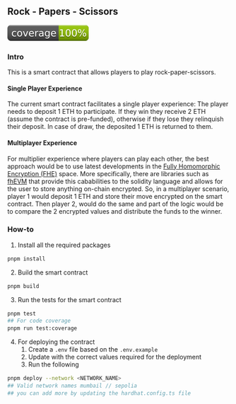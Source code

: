 ## Rock - Papers - Scissors 

![Coverage](./coverage_badge.svg)

### Intro 

This is a smart contract that allows players to play rock-paper-scissors. 

#### Single Player Experience
The current smart contract facilitates a single player experience:
The player needs to deposit 1 ETH to participate. If they win they receive 2 ETH (assume the contract is pre-funded), 
otherwise if they lose they relinquish their deposit. In case of draw, the deposited 1 ETH is returned to them.

#### Multiplayer Experience
For multiplier experience where players can play each other, the best approach would be to use latest developments in the [Fully Ηomomorphic Encryption (FHE)](https://www.zama.ai/introduction-to-homomorphic-encryption) space.
More specifically, there are libraries such as [fhEVM](https://docs.zama.ai/fhevm) that provide this cababilities to the solidity language and allows for the user to store anything on-chain encrypted. So,
in a multiplayer scenario, player 1 would deposit 1 ETH and store their move encrypted on the smart contract. Then player 2, would do the same and part of the logic
would be to compare the 2 encrypted values and distribute the funds to the winner.


### How-to

1. Install all the required packages 
```sh
pnpm install
```
2. Build the smart contract
```sh
pnpm build
```
3. Run the tests for the smart contract
```sh
pnpm test
## For code coverage
pnpm run test:coverage
```
4. For deploying the contract 
   1. Create a `.env` file based on the `.env.example`
   2. Update with the correct values required for the deployment
   3. Run the following
```sh
pnpm deploy --network <NETWORK_NAME>
## Valid network names mumbail // sepolia 
## you can add more by updating the hardhat.config.ts file 
```